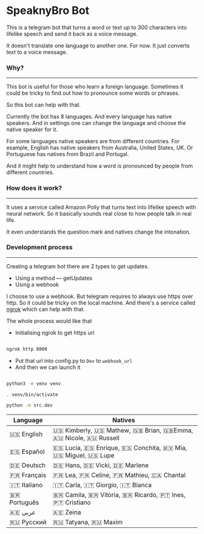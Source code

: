 # SpeaknyBro Bot
This is a telegram bot that turns a word or text up to 300 characters into lifelike speech and send it back as a voice message.

It doesn't translate one language to another one. For now. It just converts text to a voice message.

### Why?
-----------------
This bot is useful for those who learn a foreign language. Sometimes it could be tricky to find out how to pronounce some words or phrases.

So this bot can help with that.

Currently the bot has 8 languages. And every language has native speakers. And in settings one can change the language and choose the native speaker for it.

For some languages native speakers are from different countries. For example, English has native speakers from Australia, United States, UK. Or Portuguese has natives from Brazil and Portugal.

And it might help to understand how a word is pronounced by people from different countries.

### How does it work?
-----------------
It uses a service called Amazon Polly that turns text into lifelike speech with neural network. So it basically sounds real close to how people talk in real life.

It even understands the question mark and natives change the intonation.

### Development process
-----------------
Creating a telegram bot there are 2 types to get updates.
- Using a method — getUpdates
- Using a webhook

I choose to use a webhook. But telegram requires to always use https over http. So it could be tricky on the local machine. And there's a service called [ngrok](https://ngrok.com/) which can help with that.

The whole process would like that
- Initialising ngrok to get https url
```bash

ngrok http 8000

```

- Put that url into config.py to `Dev` to `webhook_url`
- And then we can launch it

```bash

python3 -m venv venv

. venv/bin/activate

python -m src.dev

```


| Language      | Natives                                                        |
| ------------- | -------------------------------------------------------------- |
| 🇺🇸 English    | 🇺🇸 Kimberly, 🇺🇸 Mathew, 🇬🇧 Brian, 🇬🇧Emma, 🇦🇺 Nicole, 🇦🇺 Russell  |
| 🇪🇸 Español    | 🇪🇸 Lucia, 🇪🇸 Enrique, 🇪🇸 Conchita, 🇲🇽 Mia, 🇺🇸 Miguel, 🇺🇸 Lupe    |
| 🇩🇪 Deutsch    | 🇩🇪 Hans, 🇩🇪 Vicki, 🇩🇪 Marlene                                   |
| 🇫🇷 Français   | 🇫🇷 Lea, 🇫🇷 Celine, 🇫🇷 Mathieu, 🇨🇦 Chantal                       |
| 🇮🇹 Italiano   | 🇮🇹 Carla, 🇮🇹 Giorgio, 🇮🇹 Bianca                                 |
| 🇧🇷 Português  | 🇧🇷 Camila, 🇧🇷 Vitoria, 🇧🇷 Ricardo, 🇵🇹 Ines, 🇵🇹 Cristiano         |
| 🇦🇪 عربي       | 🇦🇪 Zeina                                                        |
| 🇷🇺 Русский    | 🇷🇺 Tatyana, 🇷🇺 Maxim                                            |
